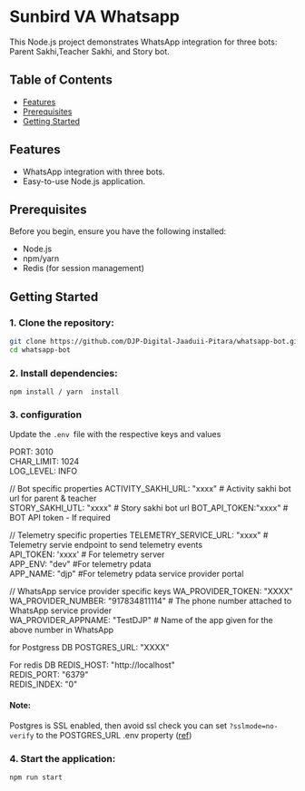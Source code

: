 # Sunbird VA  Whatsapp
This Node.js project demonstrates WhatsApp integration for three bots: Parent Sakhi,Teacher Sakhi, and Story bot.

## Table of Contents

- [Features](#features)
- [Prerequisites](#prerequisites)
- [Getting Started](#getting-started)

## Features

- WhatsApp integration with three bots.
- Easy-to-use Node.js application.

## Prerequisites

Before you begin, ensure you have the following installed:

- Node.js
- npm/yarn
- Redis (for session management)

## Getting Started

### 1. Clone the repository:

   ```bash
   git clone https://github.com/DJP-Digital-Jaaduii-Pitara/whatsapp-bot.git
   cd whatsapp-bot
   ```

### 2. Install dependencies:

   ```
   npm install / yarn  install
   ```

### 3. configuration

Update the `.env `file with the respective keys and values
    
  PORT: 3010  
  CHAR_LIMIT: 1024  
  LOG_LEVEL: INFO  

  // Bot specific properties
  ACTIVITY_SAKHI_URL: "xxxx"  # Activity sakhi bot url for parent & teacher  
  STORY_SAKHI_UTL: "xxxx"  # Story sakhi bot url 
  BOT_API_TOKEN:"xxxx"   # BOT API token - If required 

  // Telemetry specific properties 
  TELEMETRY_SERVICE_URL: "xxxx"   # Telemetry servie endpoint to send telemetry events  
  API_TOKEN: 'xxxx'   # For telemetry server  
  APP_ENV: "dev"  #For telemetry pdata  
  APP_NAME: "djp"  #For telemetry pdata service provider portal  

  // WhatsApp service provider specific keys
  WA_PROVIDER_TOKEN: "XXXX"  
  WA_PROVIDER_NUMBER: "917834811114"  # The phone number attached to WhatsApp service provider  
  WA_PROVIDER_APPNAME: "TestDJP"  # Name of the app given for the above number in WhatsApp 

  for Postgress DB
  POSTGRES_URL: "XXXX" 

  For redis DB
  REDIS_HOST: "http://localhost"  
  REDIS_PORT: "6379"  
  REDIS_INDEX: "0" 

#### Note:
Postgres is SSL enabled, then avoid ssl check you can set `?sslmode=no-verify` to the POSTGRES_URL .env property  ([ref](https://github.com/brianc/node-postgres/issues/2281))

### 4. Start the application:

   ```
   npm run start
   ```